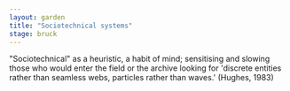 ```yaml
---  
layout: garden
title: "Sociotechnical systems"
stage: bruck
---
```


"Sociotechnical" as a heuristic, a habit of mind; sensitising and slowing those who would enter the field or the archive looking for 'discrete entities rather than seamless webs, particles rather than waves.' (Hughes, 1983)